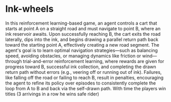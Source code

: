 # Ink-wheels
In this reinforcement learning-based game, an agent controls a cart that starts at point A on a straight road and must navigate to point B, where an ink reservoir awaits. Upon successfully reaching B, the cart exits the road laterally, dips into the ink, and begins drawing a parallel return path back toward the starting point A, effectively creating a new road segment. The agent's goal is to learn optimal navigation strategies—such as balancing speed, avoiding obstacles, or managing dynamics like friction or wind—through trial-and-error reinforcement learning, where rewards are given for progress toward B, successful ink collection, and completing the drawn return path without errors (e.g., veering off or running out of ink). Failures, like falling off the road or failing to reach B, result in penalties, encouraging the agent to refine its policy over episodes to consistently complete the loop from A to B and back via the self-drawn path.
With time the players win titles (3 arrivings in a row he wins  safe rider)
